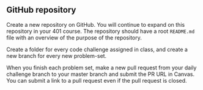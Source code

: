 ## GitHub repository

Create a new repository on GitHub. You will continue to expand on this repository in your 401 course. The repository should have a root `README.md` file with an overview of the purpose of the repository. 

Create a folder for every code challenge assigned in class, and create a new branch for every new problem-set.

When you finish each problem set, make a new pull request from your daily challenge branch to your master branch and submit the PR URL in Canvas. You can submit a link to a pull request even if the pull request is closed.

